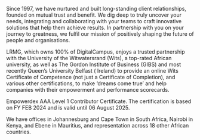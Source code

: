Since 1997, we have nurtured and built long-standing client relationships, founded on mutual trust and benefit. We dig deep to truly uncover your needs, integrating and collaborating with your teams to craft innovative solutions that help them achieve results. In partnership with you on your journey to greatness, we fulfil our mission of positively shaping the future of people and organisations.

LRMG, which owns 100% of DigitalCampus, enjoys a trusted partnership with the University of the Witwatersrand (Wits), a top-rated African university, as well as The Gordon Institute of Business (GIBS) and most recently Queen’s University Belfast ( Ireland) to provide an online Wits Certificate of Competence (not just a Certificate of Completion), and various other certifications, to make ‘dreams come true’ and help companies with their empowerment and performance scorecards.

Empowerdex AAA Level 1 Contributor Certificate. The certification is based on FY FEB 2024 and is valid until 06 August 2025.

We have offices in Johannesburg and Cape Town in South Africa, Nairobi in Kenya, and Ebene in Mauritius, and representation across 18 other African countries.